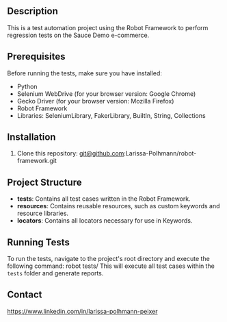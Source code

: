 ## Description
This is a test automation project using the Robot Framework to perform regression tests on the Sauce Demo e-commerce.

## Prerequisites
Before running the tests, make sure you have installed:
- Python
- Selenium WebDrive (for your browser version: Google Chrome)
- Gecko Driver (for your browser version: Mozilla Firefox)
- Robot Framework
- Libraries: SeleniumLibrary, FakerLibrary, BuiltIn, String, Collections

## Installation
1. Clone this repository: git@github.com:Larissa-Polhmann/robot-framework.git

## Project Structure
- **tests**: Contains all test cases written in the Robot Framework.
- **resources**: Contains reusable resources, such as custom keywords and resource libraries.
- **locators**: Contains all locators necessary for use in Keywords.

## Running Tests
To run the tests, navigate to the project's root directory and execute the following command: robot tests/
This will execute all test cases within the `tests` folder and generate reports.

## Contact
https://www.linkedin.com/in/larissa-polhmann-peixer
